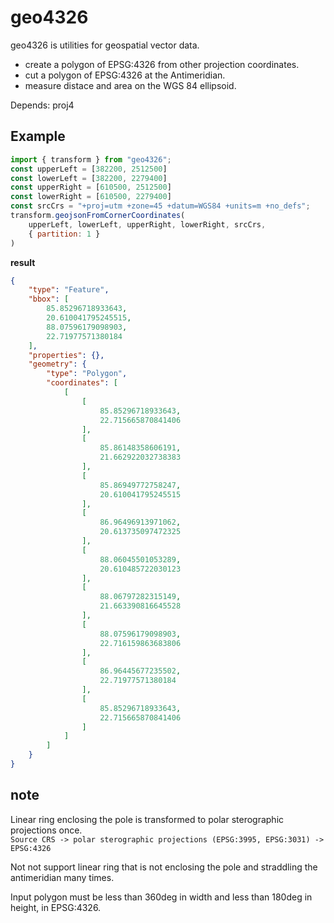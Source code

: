 # geo4326

geo4326 is utilities for geospatial vector data.

- create a polygon of EPSG:4326 from other projection coordinates.
- cut a polygon of EPSG:4326 at the Antimeridian.
- measure distace and area on the WGS 84 ellipsoid.

Depends: proj4

## Example

```JavaScript
import { transform } from "geo4326";
const upperLeft = [382200, 2512500]
const lowerLeft = [382200, 2279400]
const upperRight = [610500, 2512500]
const lowerRight = [610500, 2279400]
const srcCrs = "+proj=utm +zone=45 +datum=WGS84 +units=m +no_defs";
transform.geojsonFromCornerCoordinates(
    upperLeft, lowerLeft, upperRight, lowerRight, srcCrs,
    { partition: 1 }
)
```

**result**

```JSON
{
    "type": "Feature",
    "bbox": [
        85.85296718933643,
        20.610041795245515,
        88.07596179098903,
        22.71977571380184
    ],
    "properties": {},
    "geometry": {
        "type": "Polygon",
        "coordinates": [
            [
                [
                    85.85296718933643,
                    22.715665870841406
                ],
                [
                    85.86148358606191,
                    21.662922032738383
                ],
                [
                    85.86949772758247,
                    20.610041795245515
                ],
                [
                    86.96496913971062,
                    20.613735097472325
                ],
                [
                    88.06045501053289,
                    20.610485722030123
                ],
                [
                    88.06797282315149,
                    21.663390816645528
                ],
                [
                    88.07596179098903,
                    22.716159863683806
                ],
                [
                    86.96445677235502,
                    22.71977571380184
                ],
                [
                    85.85296718933643,
                    22.715665870841406
                ]
            ]
        ]
    }
}
```

## note

Linear ring enclosing the pole is transformed to polar sterographic projections once.  
`Source CRS -> polar sterographic projections (EPSG:3995, EPSG:3031) -> EPSG:4326`

Not not support linear ring that is not enclosing the pole and straddling the antimeridian many times.

Input polygon must be less than 360deg in width and less than 180deg in height, in EPSG:4326.
